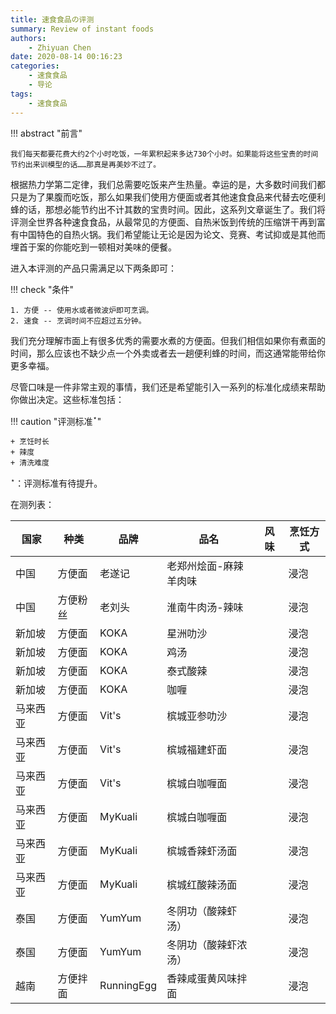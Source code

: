 ```yaml
---
title: 速食食品の评测
summary: Review of instant foods
authors:
    - Zhiyuan Chen
date: 2020-08-14 00:16:23
categories: 
    - 速食食品
    - 导论
tags:
    - 速食食品
---
```


!!! abstract "前言"

    我们每天都要花费大约2个小时吃饭，一年累积起来多达730个小时。如果能将这些宝贵的时间节约出来训模型的话……那真是再美妙不过了。
    
根据热力学第二定律，我们总需要吃饭来产生热量。幸运的是，大多数时间我们都只是为了果腹而吃饭，那么如果我们使用方便面或者其他速食食品来代替去吃便利蜂的话，那想必能节约出不计其数的宝贵时间。因此，这系列文章诞生了。我们将评测全世界各种速食食品，从最常见的方便面、自热米饭到传统的压缩饼干再到富有中国特色的自热火锅。我们希望能让无论是因为论文、竞赛、考试抑或是其他而埋首于案的你能吃到一顿相对美味的便餐。

进入本评测的产品只需满足以下两条即可：

!!! check "条件"

    1. 方便 -- 使用水或者微波炉即可烹调。
    2. 速食 -- 烹调时间不应超过五分钟。

我们充分理解市面上有很多优秀的需要水煮的方便面。但我们相信如果你有煮面的时间，那么应该也不缺少点一个外卖或者去一趟便利蜂的时间，而这通常能带给你更多幸福。

尽管口味是一件非常主观的事情，我们还是希望能引入一系列的标准化成绩来帮助你做出决定。这些标准包括：

!!! caution "评测标准$^\star$"

    + 烹饪时长
    + 辣度
    + 清洗难度

$^\star$：评测标准有待提升。

在测列表：

| 国家     | 种类     | 品牌       | 品名                  | 风味 | 烹饪方式 |
|----------|----------|------------|-----------------------|------|----------|
| 中国     | 方便面   | 老遂记     | 老郑州烩面-麻辣羊肉味 |      | 浸泡     |
| 中国     | 方便粉丝 | 老刘头     | 淮南牛肉汤-辣味       |      | 浸泡     |
| 新加坡   | 方便面   | KOKA       | 星洲叻沙              |      | 浸泡     |
| 新加坡   | 方便面   | KOKA       | 鸡汤                  |      | 浸泡     |
| 新加坡   | 方便面   | KOKA       | 泰式酸辣              |      | 浸泡     |
| 新加坡   | 方便面   | KOKA       | 咖喱                  |      | 浸泡     |
| 马来西亚 | 方便面   | Vit's      | 槟城亚参叻沙          |      | 浸泡     |
| 马来西亚 | 方便面   | Vit's      | 槟城福建虾面          |      | 浸泡     |
| 马来西亚 | 方便面   | Vit's      | 槟城白咖喱面          |      | 浸泡     |
| 马来西亚 | 方便面   | MyKuali    | 槟城白咖喱面          |      | 浸泡     |
| 马来西亚 | 方便面   | MyKuali    | 槟城香辣虾汤面        |      | 浸泡     |
| 马来西亚 | 方便面   | MyKuali    | 槟城红酸辣汤面        |      | 浸泡     |
| 泰国     | 方便面   | YumYum     | 冬阴功（酸辣虾汤）    |      | 浸泡     |
| 泰国     | 方便面   | YumYum     | 冬阴功（酸辣虾浓汤）  |      | 浸泡     |
| 越南     | 方便拌面 | RunningEgg | 香辣咸蛋黄风味拌面    |      | 浸泡     |
